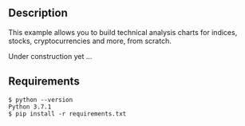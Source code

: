 ## Description

This example allows you to build technical analysis charts for indices, stocks, cryptocurrencies and more, from scratch.

Under construction yet ...

## Requirements
```console
$ python --version  
Python 3.7.1  
$ pip install -r requirements.txt  
```